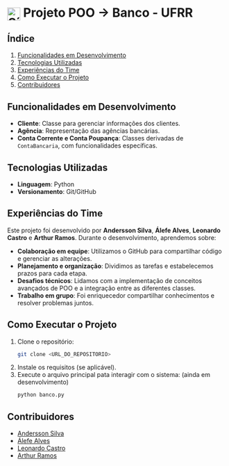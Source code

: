 <h1>
  <img src="https://cdn.jsdelivr.net/gh/devicons/devicon/icons/python/python-original.svg" alt="Símbolo Python" width="30" style="vertical-align: middle;">
  Projeto POO -> Banco - UFRR
</h1>


## Índice

1. [Funcionalidades em Desenvolvimento](#funcionalidades-em-desenvolvimento)
2. [Tecnologias Utilizadas](#tecnologias-utilizadas)
3. [Experiências do Time](#experiências-do-time)
4. [Como Executar o Projeto](#como-executar-o-projeto)
5. [Contribuidores](#contribuidores)

## Funcionalidades em Desenvolvimento

- **Cliente**: Classe para gerenciar informações dos clientes.
- **Agência**: Representação das agências bancárias.
- **Conta Corrente e Conta Poupança**: Classes derivadas de `ContaBancaria`, com funcionalidades específicas.

## Tecnologias Utilizadas

- **Linguagem**: Python
- **Versionamento**: Git/GitHub

## Experiências do Time

Este projeto foi desenvolvido por **Andersson Silva**, **Álefe Alves**, **Leonardo Castro** e **Arthur Ramos**. Durante o desenvolvimento, aprendemos sobre:

- **Colaboração em equipe**: Utilizamos o GitHub para compartilhar código e gerenciar as alterações.
- **Planejamento e organização**: Dividimos as tarefas e estabelecemos prazos para cada etapa.
- **Desafios técnicos**: Lidamos com a implementação de conceitos avançados de POO e a integração entre as diferentes classes.
- **Trabalho em grupo**: Foi enriquecedor compartilhar conhecimentos e resolver problemas juntos.

## Como Executar o Projeto

1. Clone o repositório:
   ```bash
   git clone <URL_DO_REPOSITORIO>
   ```
2. Instale os requisitos (se aplicável).
3. Execute o arquivo principal pata interagir com o sistema: (ainda em desenvolvimento)
   ```bash
   python banco.py
   ```
## Contribuidores

- [Andersson Silva](https://github.com/Moab76)  
- [Álefe Alves](https://github.com/AlefeAlvesC)  
- [Leonardo Castro](https://github.com/thetwelvedev)  
- [Arthur Ramos](https://github.com/ArthurRamos26) 
